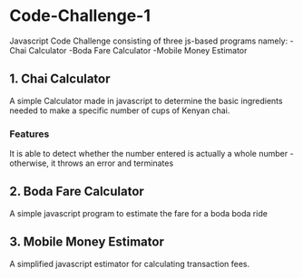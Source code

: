 # Code-Challenge-1
Javascript Code Challenge consisting of three js-based programs namely:
-Chai Calculator
-Boda Fare Calculator
-Mobile Money Estimator

## 1. Chai Calculator
A simple Calculator made in javascript to determine the basic ingredients needed to make a specific number of cups of Kenyan chai.
### Features
It is able to detect whether the number entered is actually a whole number - otherwise, it throws an error and terminates



## 2. Boda Fare Calculator
A simple javascript program to estimate the fare for a boda boda ride

## 3. Mobile Money Estimator
A simplified javascript estimator for calculating transaction fees.
